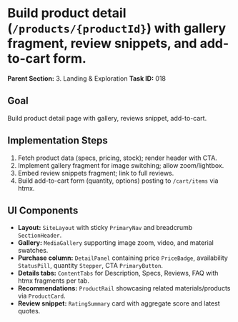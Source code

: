 # Build product detail (`/products/{productId}`) with gallery fragment, review snippets, and add-to-cart form.

**Parent Section:** 3. Landing & Exploration
**Task ID:** 018

## Goal
Build product detail page with gallery, reviews snippet, add-to-cart.

## Implementation Steps
1. Fetch product data (specs, pricing, stock); render header with CTA.
2. Implement gallery fragment for image switching; allow zoom/lightbox.
3. Embed review snippets fragment; link to full reviews.
4. Build add-to-cart form (quantity, options) posting to `/cart/items` via htmx.

## UI Components
- **Layout:** `SiteLayout` with sticky `PrimaryNav` and breadcrumb `SectionHeader`.
- **Gallery:** `MediaGallery` supporting image zoom, video, and material swatches.
- **Purchase column:** `DetailPanel` containing price `PriceBadge`, availability `StatusPill`, quantity `Stepper`, CTA `PrimaryButton`.
- **Details tabs:** `ContentTabs` for Description, Specs, Reviews, FAQ with htmx fragments per tab.
- **Recommendations:** `ProductRail` showcasing related materials/products via `ProductCard`.
- **Review snippet:** `RatingSummary` card with aggregate score and latest quotes.
